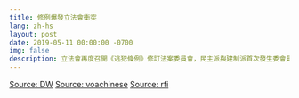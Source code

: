 ```yaml
---
title: 修例爆發立法會衝突
lang: zh-hs
layout: post
date: 2019-05-11 00:00:00 -0700
img: false
description: 立法會再度召開《逃犯條例》修訂法案委員會，民主派與建制派首次發生委會員”鬧雙胞”的情況，民主派訂於同一會議室比建制派提早半小時開會，結果雙方爭奪主席台爆發激烈肢體衝突，有民主派議員在衝突中從會議枱墮地昏迷，由救護員送院治理，亦有建制派議員受傷報警，要求警方調查。修例的法案委員改於2019年5月14日再度召開
---
```


[Source: DW](https://www.dw.com/zh/%E9%A6%99%E6%B8%AF%E9%80%83%E7%8A%AF%E6%9D%A1%E4%BE%8B%E5%BC%95%E7%AB%8B%E6%B3%95%E4%BC%9A%E5%86%B2%E7%AA%81-%E6%B0%91%E4%B8%BB%E5%BB%BA%E5%88%B6%E5%A4%A7%E6%89%93%E5%87%BA%E6%89%8B/a-48698851)
[Source: voachinese](https://www.voacantonese.com/a/p-it-hk-hk-legco-/4913402.html)
[Source: rfi](http://cn.rfi.fr/%E6%94%BF%E6%B2%BB/20190511-%E7%AB%8B%E6%B3%95%E4%BC%9A%E5%8F%8C%E8%83%9E%E4%BC%9A%E7%88%86%E5%8F%91%E8%82%A2%E4%BD%93%E5%86%B2%E7%AA%81%E6%B0%91%E4%B8%BB%E6%B4%BE%E8%8C%83%E5%9B%BD%E5%A8%81%E9%83%AD%E5%AE%B6%E9%BA%92%E5%8F%97%E4%BC%A4%E5%85%A5%E9%99%A2-0)
